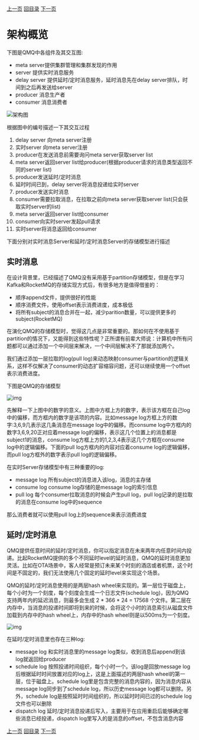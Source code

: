 [上一页](design.md)
[回目录](../../README.md)
[下一页](code.md)

# 架构概览
下图是QMQ中各组件及其交互图:
* meta server提供集群管理和集群发现的作用
* server 提供实时消息服务
* delay server 提供延时/定时消息服务，延时消息先在delay server排队，时间到之后再发送给server
* producer 消息生产者
* consumer 消息消费者

![架构图](../images/arch1.png)

根据图中的编号描述一下其交互过程
1. delay server 向meta server注册
2. 实时server 向meta server注册
3. producer在发送消息前需要询问meta server获取server list
4. meta server返回server list给producer(根据producer请求的消息类型返回不同的server list)
5. producer发送延时/定时消息
6. 延时时间已到，delay server将消息投递给实时server
7. producer发送实时消息
8. consumer需要拉取消息，在拉取之前向meta server获取server list(只会获取实时server的list)
9. meta server返回server list给consumer
10. consumer向实时server发起pull请求
11. 实时server将消息返回给consumer

下面分别对实时消息Server和延时/定时消息Server的存储模型进行描述

## 实时消息
在设计背景里，已经描述了QMQ没有采用基于partition存储模型，但是在学习Kafka和RocketMQ的存储实现方式后，有很多地方是值得借鉴的：
* 顺序append文件，提供很好的性能
* 顺序消费文件，使用offset表示消费进度，成本极低
* 将所有subject的消息合并在一起，减少parition数量，可以提供更多的subject(RocketMQ)

在演化QMQ的存储模型时，觉得这几点是非常重要的。那如何在不使用基于partition的情况下，又能得到这些特性呢？正所谓有前辈大师说：计算机中所有问题都可以通过添加一个中间层来解决，一个中间层解决不了那就添加两个。 

我们通过添加一层拉取的log(pull log)来动态映射consumer与partition的逻辑关系，这样不仅解决了consumer的动态扩容缩容问题，还可以继续使用一个offset表示消费进度。

下图是QMQ的存储模型

![img](../images/arch3.png)

先解释一下上图中的数字的意义。上图中方框上方的数字，表示该方框在自己log中的偏移，而方框内的数字是该项的内容。比如message log方框上方的数字:3,6,9几表示这几条消息在message log中的偏移。而consume log中方框内的数字3,6,9,20正对应着message log的偏移，表示这几个位置上的消息都是subject1的消息，consume log方框上方的1,2,3,4表示这几个方框在consume log中的逻辑偏移。下面的pull log方框内的内容对应着consume log的逻辑偏移，而pull log方框外的数字表示pull log的逻辑偏移。

在实时Server存储模型中有三种重要的log:
* message log 所有subject的消息进入该log，消息的主存储
* consume log consume log存储的是message log的索引信息
* pull log 每个consumer拉取消息的时候会产生pull log，pull log记录的是拉取的消息在consume log中的sequence

那么消费者就可以使用pull log上的sequence来表示消费进度

## 延时/定时消息
QMQ提供任意时间的延时/定时消息，你可以指定消息在未来两年内任意时间内投递。比起RocketMQ提供的多个不同延时level的延时消息，QMQ的延时消息更加灵活。比如在OTA场景中，客人经常是预订未来某个时刻的酒店或者机票，这个时间是不固定的，我们无法使用几个固定的延时level来实现这个场景。

QMQ的延时/定时消息使用的是两层hash wheel来实现的。第一层位于磁盘上，每个小时为一个刻度，每个刻度会生成一个日志文件(schedule log)，因为QMQ支持两年内的延迟消息，则最多会生成 2 * 366 * 24 = 17568 个文件。第二层在内存中，当消息的投递时间即将到来的时候，会将这个小时的消息索引从磁盘文件加载到内存中的hash wheel上，内存中的hash wheel则是以500ms为一个刻度。

![img](../images/arch4.png)

在延时/定时消息里也存在三种log:
* message log 和实时消息里的message log类似，收到消息后append到该log就返回给producer
* schedule log 按照投递时间组织，每个小时一个。该log是回放message log后根据延时时间放置对应的log上，这是上面描述的两层hash wheel的第一层，位于磁盘上。schedule log里是包含完整的消息内容的，因为消息内容从message log同步到了schedule log，所以历史message log都可以删除。另外，schedule log是按照延时时间组织的，所以延时时间已过的schedule log文件也可以删除
* dispatch log 延时/定时消息投递后写入，主要用于在应用重启后能够确定哪些消息已经投递，dispatch log里写入的是消息的offset，不包含消息内容

[上一页](design.md)
[回目录](../../README.md)
[下一页](code.md)
